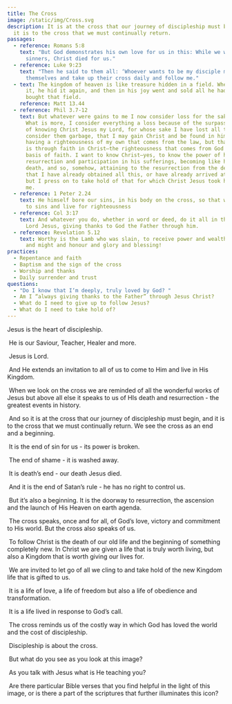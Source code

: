 ```yaml
---
title: The Cross
image: /static/img/Cross.svg
description: It is at the cross that our journey of discipleship must begin, and
  it is to the cross that we must continually return.
passages:
  - reference: Romans 5:8
    text: "But God demonstrates his own love for us in this: While we were still
      sinners, Christ died for us."
  - reference: Luke 9:23
    text: "Then he said to them all: ‘Whoever wants to be my disciple must deny
      themselves and take up their cross daily and follow me."
  - text: The kingdom of heaven is like treasure hidden in a field. When a man found
      it, he hid it again, and then in his joy went and sold all he had and
      bought that field.
    reference: Matt 13.44
  - reference: Phil 3.7-12
    text: But whatever were gains to me I now consider loss for the sake of Christ.
      What is more, I consider everything a loss because of the surpassing worth
      of knowing Christ Jesus my Lord, for whose sake I have lost all things. I
      consider them garbage, that I may gain Christ and be found in him, not
      having a righteousness of my own that comes from the law, but that which
      is through faith in Christ—the righteousness that comes from God on the
      basis of faith. I want to know Christ—yes, to know the power of his
      resurrection and participation in his sufferings, becoming like him in his
      death, and so, somehow, attaining to the resurrection from the dead. Not
      that I have already obtained all this, or have already arrived at my goal,
      but I press on to take hold of that for which Christ Jesus took hold of
      me.
  - reference: 1 Peter 2.24
    text: He himself bore our sins, in his body on the cross, so that we might die
      to sins and live for righteousness
  - reference: Col 3:17
    text: And whatever you do, whether in word or deed, do it all in the name of the
      Lord Jesus, giving thanks to God the Father through him.
  - reference: Revelation 5.12
    text: Worthy is the Lamb who was slain, to receive power and wealth and wisdom
      and might and honour and glory and blessing!
practices:
  - Repentance and faith
  - Baptism and the sign of the cross
  - Worship and thanks
  - Daily surrender and trust
questions:
  - "Do I know that I‘m deeply, truly loved by God? "
  - Am I “always giving thanks to the Father” through Jesus Christ?
  - What do I need to give up to follow Jesus?
  - What do I need to take hold of?
---
```

Jesus is the heart of discipleship. 

 He is our Saviour, Teacher, Healer and more. 

 Jesus is Lord.

 And He extends an invitation to all of us to come to Him and live in His Kingdom.

 When we look on the cross we are reminded of all the wonderful works of Jesus but above all else it speaks to us of HIs death and resurrection - the greatest events in history.

 And so it is at the cross that our journey of discipleship must begin, and it is to the cross that we must continually return. We see the cross as an end and a beginning. 

 It is the end of sin for us - its power is broken. 

 The end of shame - it is washed away. 

 It is death’s end - our death Jesus died. 

 And it is the end of Satan’s rule - he has no right to control us. 

 But it’s also a beginning. It is the doorway to resurrection, the ascension and the launch of His Heaven on earth agenda.

 The cross speaks, once and for all, of God’s love, victory and commitment to His world. But the cross also speaks of us.

 To follow Christ is the death of our old life and the beginning of something completely new. In Christ we are given a life that is truly worth living, but also a Kingdom that is worth giving our lives for. 

 We are invited to let go of all we cling to and take hold of the new Kingdom life that is gifted to us. 

 It is a life of love, a life of freedom but also a life of obedience and transformation.

 It is a life lived in response to God’s call. 

 The cross reminds us of the costly way in which God has loved the world and the cost of discipleship.

 Discipleship is about the cross.

 But what do you see as you look at this image? 

 As you talk with Jesus what is He teaching you? 

 Are there particular Bible verses that you find helpful in the light of this image, or is there a part of the scriptures that further illuminates this icon?
